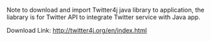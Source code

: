  Note to download and import Twitter4j java library to application, 
 the liabrary is for Twitter API to integrate Twitter service with Java app.
 
 Download Link: http://twitter4j.org/en/index.html
 
